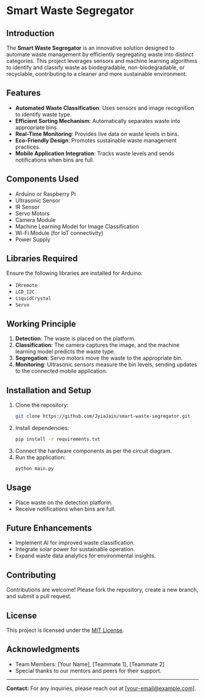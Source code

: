 # Smart Waste Segregator

## Introduction
The **Smart Waste Segregator** is an innovative solution designed to automate waste management by efficiently segregating waste into distinct categories. This project leverages sensors and machine learning algorithms to identify and classify waste as biodegradable, non-biodegradable, or recyclable, contributing to a cleaner and more sustainable environment.

## Features
- **Automated Waste Classification**: Uses sensors and image recognition to identify waste type.
- **Efficient Sorting Mechanism**: Automatically separates waste into appropriate bins.
- **Real-Time Monitoring**: Provides live data on waste levels in bins.
- **Eco-Friendly Design**: Promotes sustainable waste management practices.
- **Mobile Application Integration**: Tracks waste levels and sends notifications when bins are full.

## Components Used
- Arduino or Raspberry Pi
- Ultrasonic Sensor
- IR Sensor
- Servo Motors
- Camera Module
- Machine Learning Model for Image Classification
- Wi-Fi Module (for IoT connectivity)
- Power Supply

## Libraries Required
Ensure the following libraries are installed for Arduino:
- `IRremote`
- `LCD_I2C`
- `LiquidCrystal`
- `Servo`

## Working Principle
1. **Detection**: The waste is placed on the platform.
2. **Classification**: The camera captures the image, and the machine learning model predicts the waste type.
3. **Segregation**: Servo motors move the waste to the appropriate bin.
4. **Monitoring**: Ultrasonic sensors measure the bin levels, sending updates to the connected mobile application.

## Installation and Setup
1. Clone the repository:
    ```bash
    git clone https://github.com/JyiaJain/smart-waste-segregator.git
    ```
2. Install dependencies:
    ```bash
    pip install -r requirements.txt
    ```
3. Connect the hardware components as per the circuit diagram.
4. Run the application:
    ```bash
    python main.py
    ```

## Usage
- Place waste on the detection platform.
- Receive notifications when bins are full.

## Future Enhancements
- Implement AI for improved waste classification.
- Integrate solar power for sustainable operation.
- Expand waste data analytics for environmental insights.

## Contributing
Contributions are welcome! Please fork the repository, create a new branch, and submit a pull request.

## License
This project is licensed under the [MIT License](LICENSE).

## Acknowledgments
- Team Members: [Your Name], [Teammate 1], [Teammate 2]
- Special thanks to our mentors and peers for their support.

---
**Contact:** For any inquiries, please reach out at [your-email@example.com].

